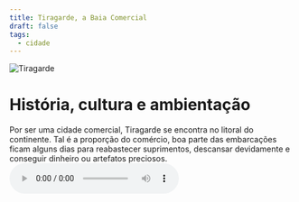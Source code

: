 ```yaml
---
title: Tiragarde, a Baia Comercial
draft: false
tags:
  - cidade
---
```

![Tiragarde](_d3be347b-52f2-4c01-9144-eb3ae576f1a0_upscayl_4x_ultrasharp.png)
# História, cultura e ambientação
Por ser uma cidade comercial, Tiragarde se encontra no litoral do continente. Tal é a proporção do comércio, boa parte das embarcações ficam alguns dias para reabastecer suprimentos, descansar devidamente e conseguir dinheiro ou artefatos preciosos.
![Ambientação Tiragarde](mus_80_kultiran_highseas_a.mp3)